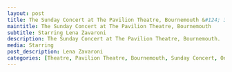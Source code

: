 ```yaml
---
layout: post
title: The Sunday Concert at The Pavilion Theatre, Bournemouth &#124; 3 August 1980
maintitle: The Sunday Concert at The Pavilion Theatre, Bournemouth
subtitle: Starring Lena Zavaroni
description: The Sunday Concert at The Pavilion Theatre, Bournemouth.
media: Starring
post_description: Lena Zavaroni
categories: [Theatre, Pavilion Theatre, Bournemouth, Sunday Concert, OnThisDay3August]
---
```



